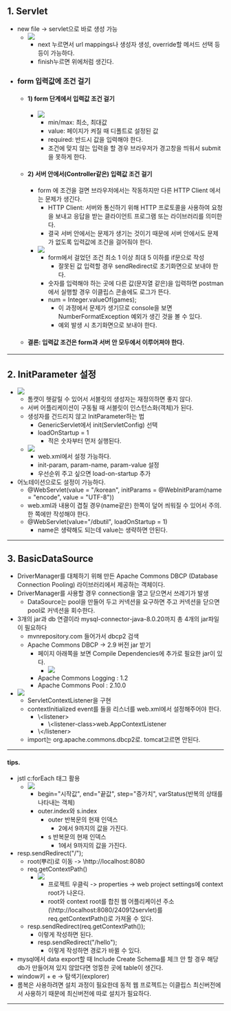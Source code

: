 ## 1. Servlet
- new file -> servlet으로 바로 생성 가능
	- ![](image/new%20servlet.jpg)
		- next 누르면서 url mappings나 생성자 생성, override할 메서드 선택 등등이 가능하다.
		- finish누르면 위에처럼 생긴다.
- ### form 입력값에 조건 걸기
	- #### 1) form 단계에서 입력값 조건 걸기
		- ![](image/form%20if.jpg)
			- min/max: 최소, 최대값
			- value: 페이지가 켜질 때 디폴트로 설정된 값
			- required: 반드시 값을 입력해야 한다.
			- 조건에 맞지 않는 입력을 할 경우 브라우저가 경고창을 띄워서 submit을 못하게 한다.
	- #### 2) 서버 안에서(Controller같은) 입력값 조건 걸기
		- form 에 조건을 걸면 브라우저에서는 작동하지만 다른 HTTP Client 에서는 문제가 생긴다.
			- HTTP Client: 서버와 통신하기 위해 HTTP 프로토콜을 사용하여 요청을 보내고 응답을 받는 클라이언트 프로그램 또는 라이브러리를 의미한다.
			- 결국 서버 안에서는 문제가 생기는 것이기 때문에 서버 안에서도 문제가 없도록 입력값에 조건을 걸어줘야 한다.
		- ![](image/controller에서%20입력값%20조건%20걸기.jpg)
			- form에서 걸었던 조건 최소 1 이상 최대 5 이하를 if문으로 작성
				- 잘못된 값 입력할 경우 sendRedirect로 초기화면으로 보내야 한다.
			- 숫자를 입력해야 하는 곳에 다른 값(문자열 같은)을 입력하면 postman에서 실행할 경우 이클립스 콘솔에도 로그가 뜬다.
			- num = Integer.valueOf(games);
				- 이 과정에서 문제가 생기므로 console을 보면 NumberFormatException 예외가 생긴 것을 볼 수 있다.
				- 예외 발생 시 초기화면으로 보내야 한다.
	- #### 결론: 입력값 조건은 form과 서버 안 모두에서 이루어져야 한다.

---
## 2. InitParameter 설정
- ![](image/InitParameter%20설정하기1.jpg)
	- 톰캣이 헷갈릴 수 있어서 서블릿의 생성자는 재정의하면 좋지 않다.
	- 서버 어플리케이션이 구동될 때 서블릿이 인스턴스화(객체)가 된다.
	- 생성자를 건드리지 않고 InitParameter하는 법
		- GenericServlet에서 init(ServletConfig) 선택
		- loadOnStartup = 1
			- 적은 숫자부터 먼저 실행된다.
	- ![](image/InitParameter%20설정하기2.jpg)
		- web.xml에서 설정 가능하다.
		- init-param, param-name, param-value 설정
		- 우선순위 주고 싶으면 load-on-startup 추가
- 어노테이션으로도 설정이 가능하다.
	- @WebServlet(value = "/korean", initParams = @WebInitParam(name = "encode", value = "UTF-8"))
	- web.xml과 내용이 겹칠 경우(name같은) 한쪽이 덮어 씌워질 수 있어서 주의. 한 쪽에만 작성해야 한다.
	- @WebServlet(value="/dbutil", loadOnStartup = 1)
		- name은 생략해도 되는데 value는 생략하면 안된다.

---
## 3. BasicDataSource
- DriverManager를 대체하기 위해 만든 Apache Commons DBCP (Database Connection Pooling) 라이브러리에서 제공하는 객체이다.
- DriverManager를 사용할 경우 connection을 열고 닫으면서 쓰레기가 발생
	- DataSource는 pool을 만들어 두고 커넥션을 요구하면 주고 커넥션을 닫으면 pool로 커넥션을 회수한다.
- 3개의 jar과 db 연결이라 mysql-connector-java-8.0.20까지 총 4개의 jar파일이 필요하다
	- mvnrepository.com 들어가서 dbcp2 검색
	- Apache Commons DBCP -> 2.9 버전 jar 받기
		- 페이지 아래쪽을 보면 Compile Dependencies에 추가로 필요한 jar이 있다.
			- ![](image/추가로%20받아야%20하는%20jar.jpg)
		- Apache Commons Logging : 1.2
		- Apache Commons Pool : 2.10.0
- ![](image/DataSource.jpg)
	- ServletContextListener을 구현
	- contextInitialized event를 들을 리스너를 web.xml에서 설정해주어야 한다.
		- \\\<listener>
			- \\\<listener-class>web.AppContextListener</listener-class>
		- \\\</listener>
	- import는 org.apache.commons.dbcp2로. tomcat고르면 안된다.
---
#### tips.
- jstl c:forEach 태그 활용
	- ![](image/c%20for%20each%20구구단%20예제.jpg)
		- begin="시작값", end="끝값", step="증가치", varStatus(반복의 상태를 나타내는 객체)
		- outer.index와 s.index
			- outer 반복문의 현재 인덱스
				- 2에서 9까지의 값을 가진다.
			- s 반복문의 현재 인덱스
				- 1에서 9까지의 값을 가진다.
- resp.sendRedirect("/");
	- root(뿌리)로 이동 -> \http://localhost:8080
	- req.getContextPath()
		- ![](image/프로젝트%20우클릭%20properties%20web%20project%20settings%20에%20웹%20주소가%20나온다..jpg)
			- 프로젝트 우클릭 -> properties -> web project settings에 context root가 나온다.
			- root와 context root를 합친 웹 어플리케이션 주소(\http://localhost:8080/240912servlet)를 req.getContextPath()로 가져올 수 있다.
	- resp.sendRedirect(req.getContextPath());
		- 이렇게 작성하면 된다.
		- resp.sendRedirect("/hello");
			- 이렇게 작성하면 경로가 바뀔 수 있다.
- mysql에서 data export할 때 Include Create Schema를 체크 안 할 경우 해당 db가 만들어져 있지 않았다면 엉뚱한 곳에 table이 생긴다.
- window키 + e -> 탐색기(explorer)
- 롬복은 사용하려면 설치 과정이 필요한데 동적 웹 프로젝트는 이클립스 최신버전에서 사용하기 때문에 최신버전에 따로 설치가 필요하다.

---

